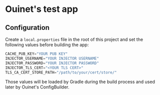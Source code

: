 # Ouinet's test app

## Configuration

Create a `local.properties` file in the root of this project and set the
following values before building the app:
```groovy
CACHE_PUB_KEY="YOUR PUB KEY"
INJECTOR_USERNAME="YOUR INJECTOR USERNAME"
INJECTOR_PASSWORD="YOUR INJECTOR PASSWORD"
INJECTOR_TLS_CERT="<YOUR TLS CERT>"
TLS_CA_CERT_STORE_PATH="/path/to/your/cert/store/"
```

Those values will be loaded by Gradle during the build process and used later
by Ouinet's ConfigBuilder.